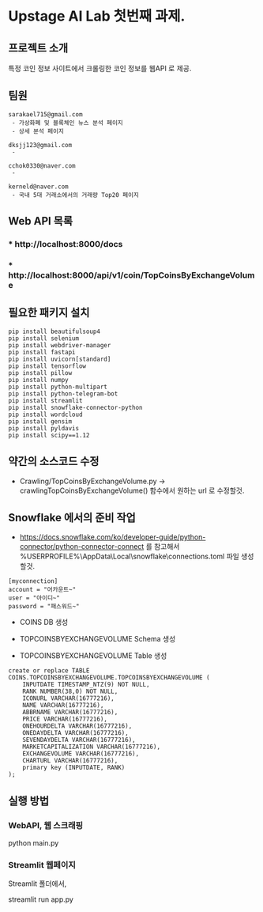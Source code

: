 # Upstage AI Lab 첫번째 과제.

## 프로젝트 소개

특정 코인 정보 사이트에서 크롤링한 코인 정보를 웹API 로 제공.

## 팀원

```
sarakael715@gmail.com
 - 가상화폐 및 블록체인 뉴스 분석 페이지
 - 상세 분석 페이지

dksjj123@gmail.com
 -

cchok0330@naver.com
 - 
 
kerneld@naver.com
 - 국내 5대 거래소에서의 거래량 Top20 페이지
```

## Web API 목록

### * http://localhost:8000/docs
### * http://localhost:8000/api/v1/coin/TopCoinsByExchangeVolume



## 필요한 패키지 설치

```
pip install beautifulsoup4
pip install selenium
pip install webdriver-manager
pip install fastapi
pip install uvicorn[standard]
pip install tensorflow
pip install pillow
pip install numpy
pip install python-multipart
pip install python-telegram-bot
pip install streamlit
pip install snowflake-connector-python
pip install wordcloud
pip install gensim
pip install pyldavis
pip install scipy==1.12
```

## 약간의 소스코드 수정

* Crawling/TopCoinsByExchangeVolume.py -> crawlingTopCoinsByExchangeVolume() 함수에서 원하는 url 로 수정할것.


## Snowflake 에서의 준비 작업

* https://docs.snowflake.com/ko/developer-guide/python-connector/python-connector-connect 를 참고해서 %USERPROFILE%\AppData\Local\snowflake\connections.toml 파일 생성할것.

```
[myconnection]
account = "어카운트~"
user = "아이디~"
password = "패스워드~"
```

* COINS DB 생성

* TOPCOINSBYEXCHANGEVOLUME Schema 생성

* TOPCOINSBYEXCHANGEVOLUME Table 생성

```
create or replace TABLE COINS.TOPCOINSBYEXCHANGEVOLUME.TOPCOINSBYEXCHANGEVOLUME (
	INPUTDATE TIMESTAMP_NTZ(9) NOT NULL,
	RANK NUMBER(38,0) NOT NULL,
	ICONURL VARCHAR(16777216),
	NAME VARCHAR(16777216),
	ABBRNAME VARCHAR(16777216),
	PRICE VARCHAR(16777216),
	ONEHOURDELTA VARCHAR(16777216),
	ONEDAYDELTA VARCHAR(16777216),
	SEVENDAYDELTA VARCHAR(16777216),
	MARKETCAPITALIZATION VARCHAR(16777216),
	EXCHANGEVOLUME VARCHAR(16777216),
	CHARTURL VARCHAR(16777216),
	primary key (INPUTDATE, RANK)
);
```

## 실행 방법

### WebAPI, 웹 스크래핑
python main.py

### Streamlit 웹페이지
Streamlit 폴더에서,

streamlit run app.py
